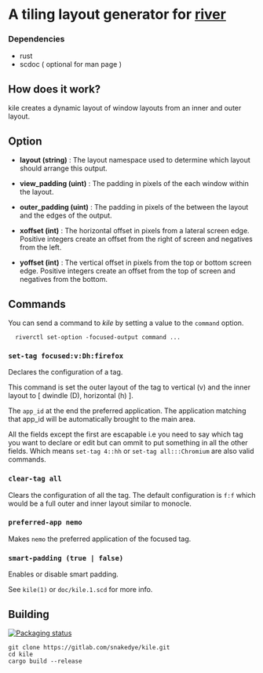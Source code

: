 # A tiling layout generator for [river](https://github.com/ifreund/river)

### Dependencies
- rust
- scdoc ( optional for man page )

## How does it work?

kile creates a dynamic layout of window layouts from an inner and outer layout.

## Option
- **layout (string)** :
The layout namespace used to determine which layout should arrange this output.

- **view_padding (uint)** :
	The padding in pixels of the each window within the layout.

- **outer_padding (uint)** :
	The padding in pixels of the between the layout and the edges of the output.

- **xoffset (int)** :
	The horizontal offset in pixels from a lateral screen edge.
	Positive integers create an offset from 
	the right of screen and negatives from the left.

- **yoffset (int)** :
	The vertical offset in pixels from the top or bottom screen edge.
	Positive integers create an offset from 
	the top of screen and negatives from the bottom.

## Commands

You can send a command to *kile* by setting a value to the `command` option.

```shell
  riverctl set-option -focused-output command ...
```

### `set-tag focused:v:Dh:firefox`

Declares the configuration of a tag.

This command is set the outer layout of the tag to vertical (v)
and the inner layout to [ dwindle (D), horizontal (h) ].

The `app_id` at the end the preferred application. The application matching that app_id
will be automatically brought to the main area.

All the fields except the first are escapable i.e you need to say 
which tag you want to declare or edit but can ommit to put something in
all the other fields. Which means `set-tag 4::hh`
or `set-tag all:::Chromium` are also valid commands.

### `clear-tag all`

Clears the configuration of all the tag.
The default configuration is `f:f` which would be 
a full outer and inner layout similar to monocle.

### `preferred-app nemo`

Makes `nemo` the preferred application of the focused tag.

### `smart-padding (true | false)`

Enables or disable smart padding.

See `kile(1)` or `doc/kile.1.scd` for more info.

## Building

[![Packaging status](https://repology.org/badge/vertical-allrepos/kile-wl.svg)](https://repology.org/project/kile-wl/versions)

```shell
git clone https://gitlab.com/snakedye/kile.git
cd kile
cargo build --release
```
